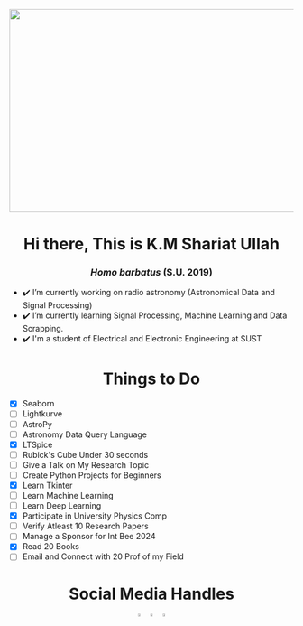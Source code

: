 <p align='center'> <img src= "https://img.youtube.com/vi/ryg077wBvsM/maxresdefault.jpg" width="640px" height = "360px"> </p>
<h1 align="center">Hi there, This is K.M Shariat Ullah</h1>
<h3 align="center"><i>Homo barbatus</i> <b> (S.U. 2019)</b></h3>

- ✔️ I’m currently working on radio astronomy (Astronomical Data and Signal Processing)
- ✔️ I’m currently learning Signal Processing, Machine Learning and Data Scrapping.
- ✔️ I'm a student of Electrical and Electronic Engineering at SUST

<h1 align="center">Things to Do</h1>

- [x] Seaborn
- [ ] Lightkurve
- [ ] AstroPy
- [ ] Astronomy Data Query Language
- [x] LTSpice
- [ ] Rubick's Cube Under 30 seconds
- [ ] Give a Talk on My Research Topic
- [ ] Create Python Projects for Beginners
- [x] Learn Tkinter
- [ ] Learn Machine Learning
- [ ] Learn Deep Learning
- [x] Participate in University Physics Comp
- [ ] Verify Atleast 10 Research Papers
- [ ] Manage a Sponsor for Int Bee 2024
- [x] Read 20 Books
- [ ] Email and Connect with 20 Prof of my Field 

<h1 align="center">Social Media Handles</h1>

<p align='center'>
<a href="https://twitter.com/kmshariat" target="blank"><img align="center" src="https://img.icons8.com/color/48/000000/twitter.png" width="3.5%"/></a>
<a href="https://bd.linkedin.com/in/k-m-shariat-ullah-79a5001b4" target="blank"><img align="center" src="https://img.icons8.com/color/48/000000/linkedin.png" width="3.5%" /></a>
<a href="https://www.facebook.com/kmshariatbd" target="blank"><img align="center" src="https://img.icons8.com/fluent/48/000000/facebook-new.png" width="3.5%" /></a>

